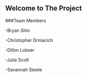 ## Welcome to The Project
###Team Members

-Bryan Shin

-Christopher Drmacich

-Dillon Lobser

-Julia Scott

-Savannah Steele
